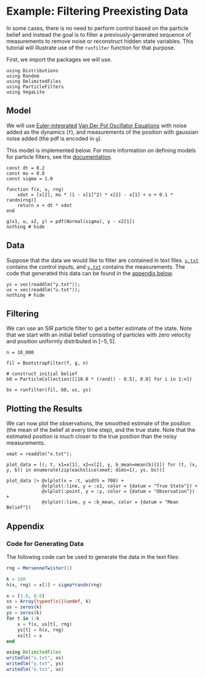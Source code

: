 # Example: Filtering Preexisting Data

In some cases, there is no need to perform control based on the particle belief and instead the goal is to filter a previously-generated sequence of measurements to remove noise or reconstruct hidden state variables. This tutorial will illustrate use of the `runfilter` function for that purpose.

First, we import the packages we will use. 

```@example filtering
using Distributions
using Random
using DelimitedFiles
using ParticleFilters
using VegaLite
```

## Model

We will use [Euler-integrated](https://en.wikipedia.org/wiki/Euler_method) [Van Der Pol Oscillator Equations](https://en.wikipedia.org/wiki/Van_der_Pol_oscillator) with noise added as the dynamics (`f`), and measurements of the position with gaussian noise added (the pdf is encoded in `g`).

This model is implemented below. For more information on defining models for particle filters, see the [documentation](https://juliapomdp.github.io/ParticleFilters.jl/latest/models/).

```@example filtering
const dt = 0.2
const mu = 0.8
const sigma = 1.0

function f(x, u, rng)
    xdot = [x[2], mu * (1 - x[1]^2) * x[2] - x[1] + u + 0.1 * randn(rng)]
    return x + dt * xdot
end

g(x1, u, x2, y) = pdf(Normal(sigma), y - x2[1])
nothing # hide
```

## Data

Suppose that the data we would like to filter are contained in text files. [`u.txt`](u.txt) contains the control inputs, and [`y.txt`](y.txt) contains the measurements. The code that generated this data can be found in the [appendix below](#Appendix).

```@example filtering
ys = vec(readdlm("y.txt"));
us = vec(readdlm("u.txt"));
nothing # hide
```

## Filtering

We can use an SIR particle filter to get a better estimate of the state. Note that we start with an initial belief consisting of particles with zero velocity and position uniformly distributed in $[-5, 5]$.

```@example filtering
n = 10_000

fil = BootstrapFilter(f, g, n)

# construct initial belief
b0 = ParticleCollection([[10.0 * (rand() - 0.5), 0.0] for i in 1:n])

bs = runfilter(fil, b0, us, ys)
```

## Plotting the Results

We can now plot the observations, the smoothed estimate of the position (the mean of the belief at every time step), and the true state. Note that the estimated position is much closer to the true position than the noisy measurements.

```@example filtering
xmat = readdlm("x.txt");

plot_data = [(; t, x1=x[1], x2=x[2], y, b_mean=mean(b)[1]) for (t, (x, y, b)) in enumerate(zip(eachslice(xmat; dims=1), ys, bs))]

plot_data |> @vlplot(x = :t, width = 700) +
             @vlplot(:line, y = :x1, color = {datum = "True State"}) +
             @vlplot(:point, y = :y, color = {datum = "Observation"}) +
             @vlplot(:line, y = :b_mean, color = {datum = "Mean Belief"})
```

## Appendix

### Code for Generating Data

The following code can be used to generate the data in the text files:

```julia
rng = MersenneTwister(1)

k = 100
h(x, rng) = x[1] + sigma*randn(rng)

x = [3.0, 0.0]
xs = Array{typeof(x)}(undef, k)
us = zeros(k)
ys = zeros(k)
for t in 1:k
    x = f(x, us[t], rng)
    ys[t] = h(x, rng)
    xs[t] = x
end

using DelimitedFiles
writedlm("x.txt", xs)
writedlm("y.txt", ys)
writedlm("u.txt", us)
```
